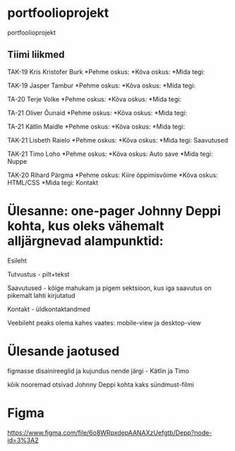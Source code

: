 # portfoolioprojekt
portfoolioprojekt

Tiimi liikmed
-------------
TAK-19 Kris Kristofer Burk
*Pehme oskus:
*Kõva oskus:
*Mida tegi:

TAK-19 Jasper Tambur
*Pehme oskus:
*Kõva oskus:
*Mida tegi:

TA-20 Terje Volke
*Pehme oskus:
*Kõva oskus:
*Mida tegi:

TA-21 Oliver Õunaid
*Pehme oskus:
*Kõva oskus:
*Mida tegi:

TA-21 Kätlin Maidle
*Pehme oskus:
*Kõva oskus:
*Mida tegi:

TAK-21 Lisbeth Raielo
*Pehme oskus:
*Kõva oskus:
*Mida tegi: Saavutused

TAK-21 Timo Loho
*Pehme oskus:
*Kõva oskus: Auto save
*Mida tegi: Nuppe

TAK-20 Rihard Pärgma
*Pehme oskus: Kiire õppimisvõime
*Kõva oskus: HTML/CSS
*Mida tegi: Kontakt

# Ülesanne: one-pager Johnny Deppi kohta, kus oleks vähemalt alljärgnevad alampunktid:
Esileht

Tutvustus - pilt+tekst

Saavutused - kõige mahukam ja pigem sektsioon, kus iga saavutus on pikemalt lahti kirjutatud

Kontakt - üldkontaktandmed

Veebileht peaks olema kahes vaates: mobile-view ja desktop-view

# Ülesande jaotused
figmasse disainireeglid ja kujundus nende järgi - Kätlin ja Timo

kõik nooremad otsivad Johnny Deppi kohta kaks sündmust-filmi

# Figma
https://www.figma.com/file/6o8WRpxdepAANAXzUefgtb/Depp?node-id=3%3A2
